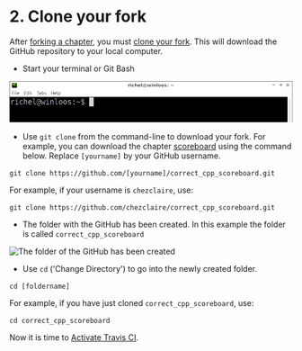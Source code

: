 # 2. Clone your fork

After [forking a chapter](1_fork_a_chapter.md), you must [clone your fork](2_clone_your_fork.md). 
This will download the GitHub repository to your local computer.

 * Start your terminal or Git Bash

![lxterminal](pics/lxterminal.png)

 * Use `git clone` from the command-line to download your fork. 
   For example, you can download the chapter 
   [scoreboard](https://github.com/richelbilderbeek/correct_cpp_scoreboard) 
   using the command below.
   Replace `[yourname]` by your GitHub username.

```
git clone https://github.com/[yourname]/correct_cpp_scoreboard.git
```

For example, if your username is `chezclaire`, use:

```
git clone https://github.com/chezclaire/correct_cpp_scoreboard.git
```

 * The folder with the GitHub has been created. In this example
   the folder is called `correct_cpp_scoreboard`

![The folder of the GitHub has been created](pics/folder.png)

 * Use `cd` ('Change Directory') to go into the newly created folder.

```
cd [foldername]
```

For example, if you have just cloned `correct_cpp_scoreboard`, use:

```
cd correct_cpp_scoreboard
```

Now it is time to [Activate Travis CI](3_activate.md).
